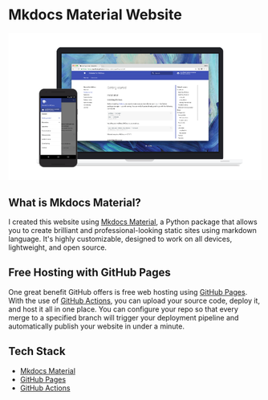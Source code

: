 # Mkdocs Material Website

![Mkdocs Material](../assets/images/mkdoc-material-device-examples.png)

## What is Mkdocs Material?

I created this website using [Mkdocs Material](https://squidfunk.github.io/mkdocs-material/), a Python package that allows you to create brilliant and professional-looking static sites using markdown language.  It's highly customizable, designed to work on all devices, lightweight, and open source.


## Free Hosting with GitHub Pages
One great benefit GitHub offers is free web hosting using [GitHub Pages](https://pages.github.com/).  With the use of [GitHub Actions](https://github.com/features/actions), you can upload your source code, deploy it, and host it all in one place.  You can configure your repo so that every merge to a specified branch will trigger your deployment pipeline and automatically publish your website in under a minute.


## Tech Stack

* [Mkdocs Material](https://squidfunk.github.io/mkdocs-material/)
* [GitHub Pages](https://pages.github.com/)
* [GitHub Actions](https://github.com/features/actions)